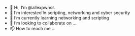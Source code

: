 - 👋 Hi, I’m @allexpwnss
- 👀 I’m interested în scripting, networking and cyber security
- 🌱 I’m currently learning networking and scripting
- 💞️ I’m looking to collaborate on ...
- 📫 How to reach me ...

<!---
allexpwnss/allexpwnss is a ✨ special ✨ repository because its `README.md` (this file) appears on your GitHub profile.
You can click the Preview link to take a look at your changes.
--->
